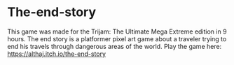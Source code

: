# The-end-story
This game was made for the Trijam: The Ultimate Mega Extreme edition in 9 hours.
The end story is a platformer pixel art game about a traveler trying to end his travels through dangerous areas of the world.
Play the game here: https://althaj.itch.io/the-end-story
